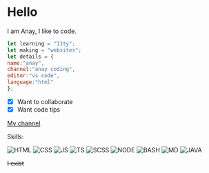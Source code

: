 # Hello
I am Anay, I like to code.
```javascript
let learning = "11ty";
let making = "websites";
let details = {
name:"anay",
channel:"anay coding",
editor:"vs code",
language:"html"
};
```
- [x] Want to collaborate
- [x] Want code tips

[My channel](https://www.youtube.com/channel/UC5XnK0w5eBOBG4-m7eJCF4g?sub_confirmation=1)

Skills: 

![HTML](https://img.shields.io/badge/HTML-orange?style=for-the-badge&logo=HTML5&logoColor=white)
![CSS](https://img.shields.io/badge/CSS-cyan?style=for-the-badge&logo=CSS3&logoColor=white)
![JS](https://img.shields.io/badge/JS-yellow?style=for-the-badge&logo=JAVASCRIPT&logoColor=white)
![TS](https://img.shields.io/badge/TS-blue?style=for-the-badge&logo=TYPESCRIPT&logoColor=white)
![SCSS](https://img.shields.io/badge/SCSS-hotpink?style=for-the-badge&logo=SASS&logoColor=white)
![NODE](https://img.shields.io/badge/NODE-green?style=for-the-badge&logo=NODE.JS&logoColor=white)
![BASH](https://img.shields.io/badge/BASH-lime?style=for-the-badge&logo=GNUBASH&logoColor=white)
![MD](https://img.shields.io/badge/MD-black?style=for-the-badge&logo=MARKDOWN&logoColor=white)
![JAVA](https://img.shields.io/badge/JAVA-007396?style=for-the-badge&logo=JAVA&logoColor=white)


~~I exist~~
